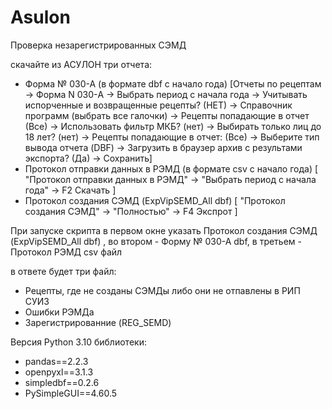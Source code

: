 # Asulon
Проверка незарегистрированных СЭМД

скачайте из АСУЛОН три отчета:
- Форма № 030-А (в формате dbf c начало года) [Отчеты по рецептам -> Форма N 030-А -> Выбрать период с начала года -> Учитывать испорченные и возвращенные рецепты? (НЕТ) -> Справочник программ (выбрать все галочки)  -> Рецепты попадающие в отчет (Все) -> Использовать фильтр МКБ? (нет) -> Выбирать только лиц до 18 лет?  (нет) -> Рецепты попадающие в отчет: (Все) -> Выберите тип вывода отчета (DBF) -> Загрузить в браузер архив с результами экспорта? (Да) -> Сохранить]
- Протокол отправки данных в РЭМД (в формате csv c начало года) [ "Протокол отправки данных в РЭМД" -> "Выбрать период с начала года" -> F2 Скачать ]
- Протокол создания СЭМД (ExpVipSEMD_All dbf) [ "Протокол создания СЭМД" -> "Полностью" -> F4 Экспрот ]
 
При запуске скрипта 
в первом окне указать Протокол создания СЭМД (ExpVipSEMD_All dbf) , 
во втором - Форму № 030-А dbf, 
в третьем - Протокол РЭМД csv файл

в ответе будет три файл:
-   Рецепты, где не созданы СЭМДы либо они не отпавлены в РИП СУИЗ
-   Ошибки РЭМДа
-   Зарегистрированние (REG_SEMD)
   
Версия Python 3.10
библиотеки:
- pandas==2.2.3
- openpyxl==3.1.3
- simpledbf==0.2.6
- PySimpleGUI==4.60.5
